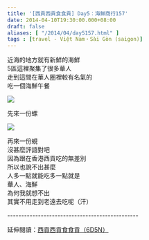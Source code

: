```yaml
---
title: '[西貢西貢食食貢] Day5：海鮮商行157'
date: 2014-04-10T19:30:00.000+08:00
draft: false
aliases: [ "/2014/04/day5157.html" ]
tags : [travel - Việt Nam・Sài Gòn (saigon)]
---
```


近海的地方就有新鮮的海鮮  
5區這裡聚集了很多華人  
走到這間在華人圈裡較有名氣的  
吃一個海鮮午餐  

[![](https://4.bp.blogspot.com/-QgOjtndt6BU/XDC6YDDecjI/AAAAAAAAEWk/ecm49VImM0AiXGOJLc-wfFO5vLyNtlEHgCLcBGAs/s640/q11.jpg)](https://4.bp.blogspot.com/-QgOjtndt6BU/XDC6YDDecjI/AAAAAAAAEWk/ecm49VImM0AiXGOJLc-wfFO5vLyNtlEHgCLcBGAs/s1600/q11.jpg)

先來一份螺  

[![](https://3.bp.blogspot.com/-wMO9BdUZNFA/XDC6c4w-E7I/AAAAAAAAEWo/XZgFrP8aZkgrzJvWABlR-BNNWKlZaqJMwCLcBGAs/s640/q21.jpg)](https://3.bp.blogspot.com/-wMO9BdUZNFA/XDC6c4w-E7I/AAAAAAAAEWo/XZgFrP8aZkgrzJvWABlR-BNNWKlZaqJMwCLcBGAs/s1600/q21.jpg)

再來一份蜆  
沒甚麼評語對吧  
因為跟在香港西貢吃的無差別  
所以也說不出甚麼  
人多一點就能吃多一點就是  
華人、海鮮  
為何我就想不出  
其實不用走到老遠去吃呢（汗）  
  
\-----------------------------------------------  
  
延伸閱讀：[西貢西貢食食貢（6D5N）](http://www.hidie.net/2014/04/6d5n.html)